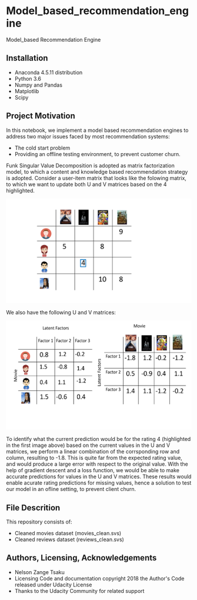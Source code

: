# Model_based_recommendation_engine
Model_based Recommendation Engine
## Installation
- Anaconda 4.5.11 distribution 
- Python 3.6 
- Numpy and Pandas
- Matplotlib
- Scipy

## Project Motivation
In this notebook, we implement a model based recommendation engines to address two major issues faced by most recommendation systems: 
- The cold start problem
- Providing an offline testing environment, to prevent customer churn.

Funk Singular Value Decomposition is adopted as matrix factorization model, to which a content and knowledge based recommendation strategy is adopted. Consider a user-item matrix that looks like the folowing matrix, to which we want to update both U and V matrices based on the 4 highlighted.

![User-movier ratings](./Figure5.png)

We also have the following U and V matrices:

![U and V matrices](./Figure6.png)

To identify what the current prediction would be for the rating 4 (highlighted in the first image above) based on the current values in the U and V matrices, we perform a linear combination of the corrsponding row and column, resulting to -1.8. This is quite far from the expected rating value, and would produce a large error with respect to the original value. With the help of gradient descent and a loss function, we would be able to make accurate predictions for values in the U and V matrices. These results would enable acurate rating predictions for missing values, hence a solution to test our model in an ofline setting, to prevent client churn.  

## File Descrition 
This repository consists of:
- Cleaned movies dataset (movies_clean.svs)
- Cleaned reviews dataset (reviews_clean.svs)

## Authors, Licensing, Acknowledgements
- Nelson Zange Tsaku 
- Licensing Code and documentation copyright 2018 the Author's Code released under Udacity License 
- Thanks to the Udacity Community for related support
